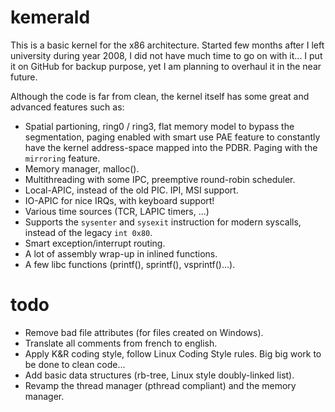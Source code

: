 kemerald
========

This is a basic kernel for the x86 architecture. Started few months after I left university during year 2008, I did not have much time to go on with it... I put it on GitHub for backup purpose, yet I am planning to overhaul it in the near future.

Although the code is far from clean, the kernel itself has some great and advanced features such as:

- Spatial partioning, ring0 / ring3, flat memory model to bypass the segmentation, paging enabled with smart use PAE feature to constantly have the kernel address-space mapped into the PDBR. Paging with the `mirroring` feature.
- Memory manager, malloc().
- Multithreading with some IPC, preemptive round-robin scheduler.
- Local-APIC, instead of the old PIC. IPI, MSI support.
- IO-APIC for nice IRQs, with keyboard support!
- Various time sources (TCR, LAPIC timers, ...)
- Supports the `sysenter` and `sysexit` instruction for modern syscalls, instead of the legacy `int 0x80`.
- Smart exception/interrupt routing.
- A lot of assembly wrap-up in inlined functions.
- A few libc functions (printf(), sprintf(), vsprintf()...).

todo
====

- Remove bad file attributes (for files created on Windows).
- Translate all comments from french to english.
- Apply K&R coding style, follow Linux Coding Style rules. Big big work to be done to clean code...
- Add basic data structures (rb-tree, Linux style doubly-linked list).
- Revamp the thread manager (pthread compliant) and the memory manager.